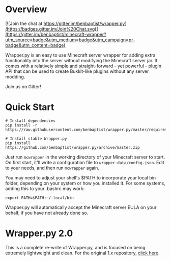 # Overview #
[![Join the chat at https://gitter.im/benbaptist/wrapper.py](https://badges.gitter.im/Join%20Chat.svg)](https://gitter.im/benbaptist/minecraft-wrapper?utm_source=badge&utm_medium=badge&utm_campaign=pr-badge&utm_content=badge)

Wrapper.py is an easy to use Minecraft server wrapper for adding extra functionality into the server without modifying
the Minecraft server jar. It comes with a relatively simple and straight-forward - yet powerful - plugin API that can be used
to create Bukkit-like plugins without any server modding.

Join us on Gitter!

# Quick Start #
```
# Install dependencies
pip install -r https://raw.githubusercontent.com/benbaptist/wrapper.py/master/requirements.txt

# Install stable Wrapper.py
pip install https://github.com/benbaptist/wrapper.py/archive/master.zip
```

Just run `mcwrapper` in the working directory of your Minecraft server to start.
On first start, it'll write a configuration file to `wrapper-data/config.json`. Edit to your needs, and then run `mcwrapper` again.

You may need to adjust your shell's $PATH to incorporate your local bin folder, depending on your system or how you installed it. For some systems, adding this to your .bashrc may work:

```
export PATH=$PATH:~/.local/bin
```

Wrapper.py will automatically accept the Minecraft server EULA on your behalf, if you have not already done so.

# Wrapper.py 2.0 #
This is a complete re-write of Wrapper.py, and is focused on being extremely lightweight and clean. For the original 1.x repository, [click here](http://github.com/benbaptist/minecraft-wrapper).
